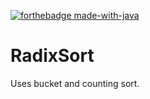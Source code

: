 [![forthebadge made-with-java](https://forthebadge.com/images/badges/made-with-java.svg)](https://java.com/en/)


# RadixSort

Uses bucket and counting sort.

